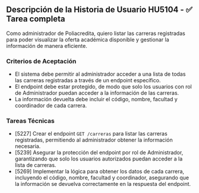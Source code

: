 ## Descripción de la Historia de Usuario HU5104 - ✅ Tarea completa 
 Como administrador de Poliacredita, quiero listar las carreras registradas para poder visualizar la oferta académica disponible y gestionar la información de manera eficiente.
 ### Criterios de Aceptación
- El sistema debe permitir al administrador acceder a una lista de todas las carreras registradas a través de un endpoint específico.
- El endpoint debe estar protegido, de modo que solo los usuarios con rol de Administrador puedan acceder a la información de las carreras.
- La información devuelta debe incluir el código, nombre, facultad y coordinador de cada carrera.
 ### Tareas Técnicas
- [5227] Crear el endpoint `GET /carreras` para listar las carreras registradas, permitiendo al administrador obtener la información necesaria.
- [5239] Asegurar la protección del endpoint por rol de Administrador, garantizando que solo los usuarios autorizados puedan acceder a la lista de carreras.
- [5269] Implementar la lógica para obtener los datos de cada carrera, incluyendo el código, nombre, facultad y coordinador, asegurando que la información se devuelva correctamente en la respuesta del endpoint.
